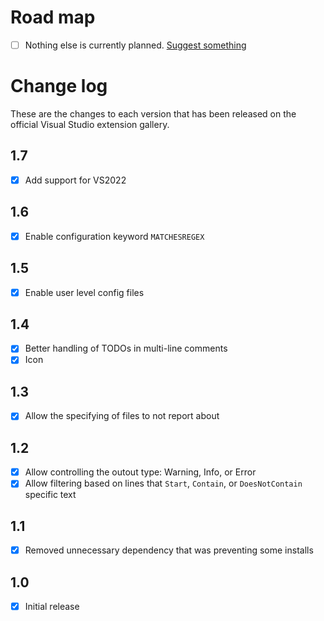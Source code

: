 # Road map

- [ ] Nothing else is currently planned. [Suggest something](https://github.com/mrlacey/DemoSnippets/issues/new)

# Change log

These are the changes to each version that has been released
on the official Visual Studio extension gallery.

## 1.7

- [x] Add support for VS2022

## 1.6

- [x] Enable configuration keyword `MATCHESREGEX`

## 1.5

- [x] Enable user level config files

## 1.4

- [x] Better handling of TODOs in multi-line comments
- [x] Icon

## 1.3

- [x] Allow the specifying of files to not report about

## 1.2

- [x] Allow controlling the outout type: Warning, Info, or Error
- [x] Allow filtering based on lines that `Start`, `Contain`, or `DoesNotContain` specific text

## 1.1

- [x] Removed unnecessary dependency that was preventing some installs

## 1.0

- [x] Initial release
